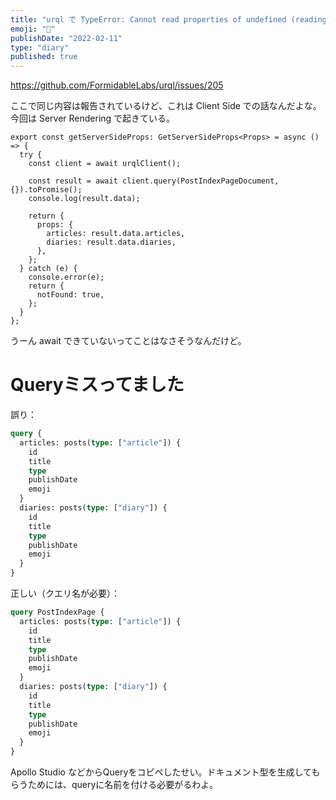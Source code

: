 ```yaml
---
title: "urql で TypeError: Cannot read properties of undefined (reading '__key')"
emoji: "🤔"
publishDate: "2022-02-11"
type: "diary"
published: true
---
```


https://github.com/FormidableLabs/urql/issues/205

ここで同じ内容は報告されているけど、これは Client Side での話なんだよな。今回は Server Rendering で起きている。

```tsx
export const getServerSideProps: GetServerSideProps<Props> = async () => {
  try {
    const client = await urqlClient();

    const result = await client.query(PostIndexPageDocument, {}).toPromise();
    console.log(result.data);

    return {
      props: {
        articles: result.data.articles,
        diaries: result.data.diaries,
      },
    };
  } catch (e) {
    console.error(e);
    return {
      notFound: true,
    };
  }
};
```

うーん await できていないってことはなさそうなんだけど。

# Queryミスってました

誤り：

```graphql
query {
  articles: posts(type: ["article"]) {
    id
    title
    type
    publishDate
    emoji
  }
  diaries: posts(type: ["diary"]) {
    id
    title
    type
    publishDate
    emoji
  }
}
```


正しい（クエリ名が必要）：

```graphql
query PostIndexPage {
  articles: posts(type: ["article"]) {
    id
    title
    type
    publishDate
    emoji
  }
  diaries: posts(type: ["diary"]) {
    id
    title
    type
    publishDate
    emoji
  }
}
```

Apollo Studio などからQueryをコピペしたせい。ドキュメント型を生成してもらうためには、queryに名前を付ける必要がるわよ。